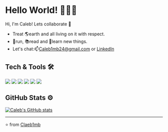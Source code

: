 # Hello World! 👋👨‍💻

Hi, I'm Caleb! Lets collaborate :rocket:
- Treat 🌎earth and all living on it with respect.  
- 🏃run, 📚read and 🧠learn new things. 
- Let's chat:📫Caleb1mb24@gmail.com or <a href="https://www.linkedin.com/in/calebsmith01/">LinkedIn</a>

Tech & Tools 🛠️
---
![](https://img.shields.io/badge/-Linux-informational?style=flat&logo=<LOGO_NAME>&logoColor=white&color=2bbc8a)
![](https://img.shields.io/badge/-VsCode-informational?style=flat&logo=<LOGO_NAME>&logoColor=white&color=6495ed)
![](https://img.shields.io/badge/-JavaScript-informational?style=flat&logo=<LOGO_NAME>&logoColor=white&color=ffe300)
![](https://img.shields.io/badge/-React-informational?style=flat&logo=<LOGO_NAME>&logoColor=white&color=00bfff)
![](https://img.shields.io/badge/-Node-informational?style=flat&logo=<LOGO_NAME>&logoColor=white&color=006400)
![](https://img.shields.io/badge/-PostgreSql-informational?style=flat&logo=<LOGO_NAME>&logoColor=white&color=6495ed)

GitHub Stats ⚙️
--- 
 [![Caleb's GitHub stats](https://github-readme-stats.vercel.app/api?username=Claeb1mb&count_private=true&hide_title=true&include_all_commits&hide=stars,&show_icons=true&theme=dark)](https://github.com/anuraghazra/github-readme-stats) 


---

⭐ from [Claeb1mb](https://github.com/Claeb1mb)


